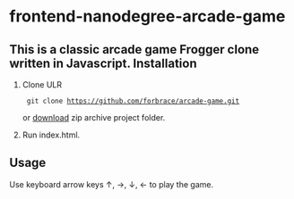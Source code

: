 frontend-nanodegree-arcade-game
===============================
This is a classic arcade game Frogger clone written in Javascript.
Installation
------------------------------------------------------------
1. Clone ULR

    <code> git clone https://github.com/forbrace/arcade-game.git</code>
        
    or [download](https://github.com/forbrace/arcade-game/archive/master.zip) zip archive project folder.
2. Run index.html.

Usage
------------------------------------------------------------
Use keyboard arrow keys ↑, →, ↓, ← to play the game. 